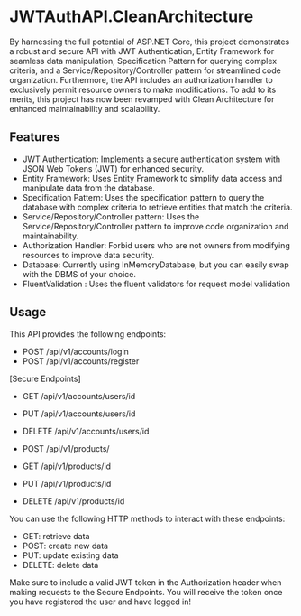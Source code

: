 # JWTAuthAPI.CleanArchitecture

By harnessing the full potential of ASP.NET Core, this project demonstrates a robust and secure API with JWT Authentication, Entity Framework for seamless data manipulation, Specification Pattern for querying complex criteria, and a Service/Repository/Controller pattern for streamlined code organization. Furthermore, the API includes an authorization handler to exclusively permit resource owners to make modifications. To add to its merits, this project has now been revamped with Clean Architecture for enhanced maintainability and scalability.

## Features
* JWT Authentication: Implements a secure authentication system with JSON Web Tokens (JWT) for enhanced security.
* Entity Framework: Uses Entity Framework to simplify data access and manipulate data from the database.
* Specification Pattern: Uses the specification pattern to query the database with complex criteria to retrieve entities that match the criteria.
* Service/Repository/Controller pattern: Uses the Service/Repository/Controller pattern to improve code organization and maintainability.
* Authorization Handler: Forbid users who are not owners from modifying resources to improve data security.
* Database: Currently using InMemoryDatabase, but you can easily swap with the DBMS of your choice.
* FluentValidation : Uses the fluent validators for request model validation

## Usage
This API provides the following endpoints:

* POST /api/v1/accounts/login
* POST /api/v1/accounts/register

[Secure Endpoints]
* GET /api/v1/accounts/users/id
* PUT /api/v1/accounts/users/id
* DELETE /api/v1/accounts/users/id 

* POST /api/v1/products/
* GET /api/v1/products/id
* PUT /api/v1/products/id
* DELETE /api/v1/products/id 

You can use the following HTTP methods to interact with these endpoints:

* GET: retrieve data
* POST: create new data
* PUT: update existing data
* DELETE: delete data

Make sure to include a valid JWT token in the Authorization header when making requests to the Secure Endpoints. You will receive the token once you have registered the user and have logged in!